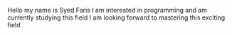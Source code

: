 Hello my name is Syed Faris
I am interested in programming and am currently studying this field
I am looking forward to mastering this exciting field
